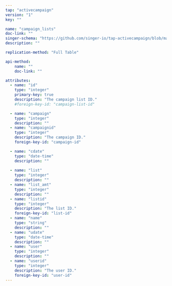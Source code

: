 ```yaml
---
tap: "activecampaign"
version: "1"
key: ""

name: "campaign_lists"
doc-link: ""
singer-schema: "https://github.com/singer-io/tap-activecampaign/blob/master/tap_activecampaign/schemas/campaign_lists.json"
description: ""

replication-method: "Full Table"

api-method:
    name: ""
    doc-link: ""

attributes:
  - name: "id"
    type: "integer"
    primary-key: true
    description: "The campaign list ID."
    #foreign-key-id: "campaign-list-id"

  - name: "campaign"
    type: "integer"
    description: ""
  - name: "campaignid"
    type: "integer"
    description: "The campaign ID."
    foreign-key-id: "campaign-id"

  - name: "cdate"
    type: "date-time"
    description: ""
  
  - name: "list"
    type: "integer"
    description: ""
  - name: "list_amt"
    type: "integer"
    description: ""
  - name: "listid"
    type: "integer"
    description: "The list ID."
    foreign-key-id: "list-id"
  - name: "name"
    type: "string"
    description: ""
  - name: "udate"
    type: "date-time"
    description: ""
  - name: "user"
    type: "integer"
    description: ""
  - name: "userid"
    type: "integer"
    description: "The user ID."
    foreign-key-id: "user-id"
---
```

